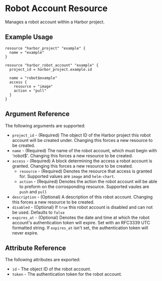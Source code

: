 # Robot Account Resource

Manages a robot account within a Harbor project.

## Example Usage

```hcl
resource "harbor_project" "example" {
  name = "example"
}

resource "harbor_robot_account" "example" {
  project_id = harbor_project.example.id

  name = "robot$example"
  access {
    resource = "image"
    action = "pull"
  }
}
```

## Argument Reference

The following arguments are supported:

* `project_id` - (Required) The object ID of the Harbor project this robot account
will be created under. Changing this forces a new resource to be created.
* `name` - (Required) The name of the robot account, which must begin with 'robot$'.
Changing this forces a new resource to be created.
* `access` - (Required) A block determining the access a robot account is granted.
Changing this forces a new resource to be created.
  * `resource` - (Required) Denotes the resource that access is granted for.
Supported values are `image` and `helm-chart`.
  * `action` - (Required) Denotes the action the robot account will be able to
preform on the corrosponding resource. Supported vaules are `push` and `pull`
* `description` - (Optional) A description of this robot account.
Changing this forces a new resource to be created.
* `disabled` - (Optional) If `true` this robot account is disabled and can not
be used. Defaults to `false`
* `expires_at` - (Optional) Denotes the date and time at which the robot account's
authentication token will expire. Set with an RFC3339 UTC formatted string. If
`expires_at` isn't set, the authentication token will never expire.

## Attribute Reference

The following attributes are exported:

* `id` - The object ID of the robot account.
* `token` - The authentication token for the robot account.
